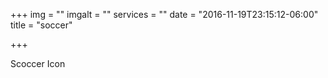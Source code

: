 +++
img = ""
imgalt = ""
services = ""
date = "2016-11-19T23:15:12-06:00"
title = "soccer"

+++
<div class="portfolio icon" data-cat="icon">
  <div class="portfolio-wrapper">
    <img src="img/portfolios/icon/2.jpg" alt="" />
    <div class="label">
      <div class="label-text">
        <a class="text-title">Scoccer</a>
        <span class="text-category">Icon</span>
      </div>
      <div class="label-bg"></div>
    </div>
  </div>
</div>
